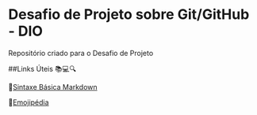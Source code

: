 # Desafio de Projeto sobre Git/GitHub - DIO
Repositório criado para o Desafio de Projeto

##Links Úteis 📚💻🔍

🎯[Sintaxe Básica Markdown](https://docs.pipz.com/central-de-ajuda/learning-center/guia-basico-de-markdown#open)

🎯[Emojipédia](https://emojipedia.org/pt/search?q=dev)

